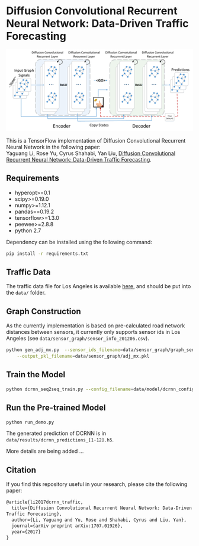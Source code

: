 # Diffusion Convolutional Recurrent Neural Network: Data-Driven Traffic Forecasting
![Diffusion Convolutional Recurrent Neural Network](figures/model_architecture.jpg "Model Architecture")

This is a TensorFlow implementation of Diffusion Convolutional Recurrent Neural Network in the following paper: \
Yaguang Li, Rose Yu, Cyrus Shahabi, Yan Liu, [Diffusion Convolutional Recurrent Neural Network: Data-Driven Traffic Forecasting](https://arxiv.org/abs/1707.01926).


## Requirements
- hyperopt>=0.1
- scipy>=0.19.0
- numpy>=1.12.1
- pandas==0.19.2
- tensorflow>=1.3.0
- peewee>=2.8.8
- python 2.7

Dependency can be installed using the following command:
```bash
pip install -r requirements.txt
```


## Traffic Data
The traffic data file for Los Angeles is available [here](https://drive.google.com/open?id=1tjf5aXCgUoimvADyxKqb-YUlxP8O46pb), and should be
put into the `data/` folder.


## Graph Construction
 As the currently implementation is based on pre-calculated road network distances between sensors, it currently only
 supports sensor ids in Los Angeles (see `data/sensor_graph/sensor_info_201206.csv`).

```bash
python gen_adj_mx.py  --sensor_ids_filename=data/sensor_graph/graph_sensor_ids.txt --normalized_k=0.1\
    --output_pkl_filename=data/sensor_graph/adj_mx.pkl
```

## Train the Model
```bash
python dcrnn_seq2seq_train.py --config_filename=data/model/dcrnn_config.json
```


## Run the Pre-trained Model

```bash
python run_demo.py
```
The generated prediction of DCRNN is in `data/results/dcrnn_predictions_[1-12].h5`.


More details are being added ...

## Citation

If you find this repository useful in your research, please cite the following paper:
```
@article{li2017dcrnn_traffic,
  title={Diffusion Convolutional Recurrent Neural Network: Data-Driven Traffic Forecasting},
  author={Li, Yaguang and Yu, Rose and Shahabi, Cyrus and Liu, Yan},
  journal={arXiv preprint arXiv:1707.01926},
  year={2017}
}
```
